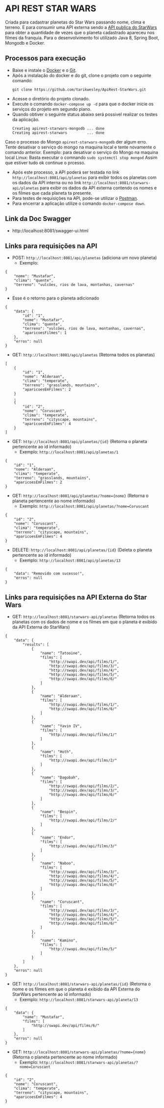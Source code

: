 # API REST STAR WARS 
Criada para cadastrar planetas do Star Wars passando nome, clima e terreno. E para consumir uma API externa sendo a [API publica do StarWars](https://swapi.dev/) para obter a quantidade de vezes que o planeta cadastrado apareceu nos filmes da franquia. Para o desenvolvimento foi utilizado Java 8, Spring Boot, Mongodb e Docker.

## Processos para execução
- Baixe e instale o [Docker](https://docs.docker.com/install/) e o [Git](https://git-scm.com/downloads).
- Após a instalação do docker e do git, clone o projeto com o seguinte comando:
    ```
    git clone https://github.com/tarikwesley/ApiRest-StarWars.git
    ```
- Acesse o diretório do projeto clonado.
- Execute o comando ```docker-compose up -d``` para que o docker inicie os serviços do projeto em segundo plano.
- Quando obtiver o seguinte status abaixo será possivel realizar os testes da aplicação.
    ```
    Creating apirest-starwars-mongodb ... done
    Creating apirest-starwars         ... done
    ```
Caso o processo do Mongo ```apirest-starwars-mongodb``` der algum erro. Tente desativar o serviço do mongo na maquina local e tente novamente o comando anterior.
Exemplo: para desativar o serviço do Mongo na maquina local Linux:
Basta executar o comnando
```sudo systemctl stop mongod```
Assim que estiver tudo ok continue o prcesso.

- Após este processo, a API poderá ser testada no link ```http://localhost:8081/api/planetas``` para exibir todos os planetas com os dados da API interna ou no link ```http://localhost:8081/starwars-api/planetas``` para exibir os dados da API externa contendo os nomes e os filmes que cada planeta ta presente.
- Para testes de requisições na API, pode-se utilizar o [Postman](https://www.getpostman.com/downloads/).
- Para encerrar a aplicação utilize o comando ```docker-compose down```.

## Link da Doc Swagger
- http://localhost:8081/swagger-ui.html

## Links para requisições na API
- POST: ```http://localhost:8081/api/planetas``` (adiciona um novo planeta)
  - Exemplo:
```
{
    "nome": "Mustafar",
    "clima": "quente",
    "terreno": "vulcões, rios de lava, montanhas, cavernas"
}

```
- Esse é o retorno para o planeta adicionado
```
{
    "data": {
        "id": "1",
        "nome": "Mustafar",
        "clima": "quente",
        "terreno": "vulcões, rios de lava, montanhas, cavernas",
        "aparicoesFilmes": 1
    },
    "erros": null
}
```

- GET: ```http://localhost:8081/api/planetas``` (Retorna todos os planetas)
``` 
[
    {
        "id": "1",
        "nome": "Alderaan",
        "clima": "temperate",
        "terreno": "grasslands, mountains",
        "aparicoesEmFilmes": 2
    }
    ,
    {
        "id": "2",
        "nome": "Coruscant",
        "clima": "temperate",
        "terreno": "cityscape, mountains",
        "aparicoesEmFilmes": 4
    }
]
```

- GET: ```http://localhost:8081/api/planetas/{id}``` (Retorna o planeta pertencente ao id informado)
    - Exemplo: ```http://localhost:8081/api/planetas/1```
``` 
{
    "id": "1",
    "nome": "Alderaan",
    "clima": "temperate",
    "terreno": "grasslands, mountains",
    "aparicoesEmFilmes": 2
}
```
- GET: ```http://localhost:8081/api/planetas/?nome={nome}``` (Retorna o planeta pertencente ao nome informado)
    - Exemplo:  ```http://localhost:8081/api/planetas/?nome=Coruscant```
``` 
{
    "id": "2",
    "nome": "Coruscant",
    "clima": "temperate",
    "terreno": "cityscape, mountains",
    "aparicoesEmFilmes": 4
}
```
- DELETE: ```http://localhost:8081/api/planetas/{id}``` (Deleta o planeta pertencente ao id informado)
  - Exemplo:  ```http://localhost:8081/api/planetas/13```
```
{
    "data": "Removido com sucesso!",
    "erros": null
}

```

## Links para requisições na API Externa do Star Wars
- GET: ```http://localhost:8081/starwars-api/planetas``` (Retorna todos os planetas com os dados de nome e os filmes em que o planeta é exibido da API Externa do StarWars)
   
``` 
{
    "data": {
        "results": [
            {
                "name": "Tatooine",
                "films": [
                    "http://swapi.dev/api/films/1/",
                    "http://swapi.dev/api/films/3/",
                    "http://swapi.dev/api/films/4/",
                    "http://swapi.dev/api/films/5/",
                    "http://swapi.dev/api/films/6/"
                ]
            },
            {
                "name": "Alderaan",
                "films": [
                    "http://swapi.dev/api/films/1/",
                    "http://swapi.dev/api/films/6/"
                ]
            },
            {
                "name": "Yavin IV",
                "films": [
                    "http://swapi.dev/api/films/1/"
                ]
            },
            {
                "name": "Hoth",
                "films": [
                    "http://swapi.dev/api/films/2/"
                ]
            },
            {
                "name": "Dagobah",
                "films": [
                    "http://swapi.dev/api/films/2/",
                    "http://swapi.dev/api/films/3/",
                    "http://swapi.dev/api/films/6/"
                ]
            },
            {
                "name": "Bespin",
                "films": [
                    "http://swapi.dev/api/films/2/"
                ]
            },
            {
                "name": "Endor",
                "films": [
                    "http://swapi.dev/api/films/3/"
                ]
            },
            {
                "name": "Naboo",
                "films": [
                    "http://swapi.dev/api/films/3/",
                    "http://swapi.dev/api/films/4/",
                    "http://swapi.dev/api/films/5/",
                    "http://swapi.dev/api/films/6/"
                ]
            },
            {
                "name": "Coruscant",
                "films": [
                    "http://swapi.dev/api/films/3/",
                    "http://swapi.dev/api/films/4/",
                    "http://swapi.dev/api/films/5/",
                    "http://swapi.dev/api/films/6/"
                ]
            },
            {
                "name": "Kamino",
                "films": [
                    "http://swapi.dev/api/films/5/"
                ]
            }
        ]
    },
    "erros": null
}
```
- GET: ```http://localhost:8081/starwars-api/planetas/{id}``` (Retorna o nome e os filmes em que o planeta é exibido da API Externa do StarWars pertencente ao id informado)
    - Exemplo:  ```http://localhost:8081/starwars-api/planeta/13```
``` 
{
    "data": {
        "name": "Mustafar",
        "films": [
            "http://swapi.dev/api/films/6/"
        ]
    },
    "erros": null
}
```
- GET: ```http://localhost:8081/starwars-api/planetas/?nome={nome}``` (Retorna o planeta pertencente ao nome informado)
  - Exemplo:  ```http://localhost:8081/starwars-api/planetas/?nome=Coruscant```
``` 
{
    "id": "2",
    "nome": "Coruscant",
    "clima": "temperate",
    "terreno": "cityscape, mountains",
    "aparicoesEmFilmes": 4
}
```